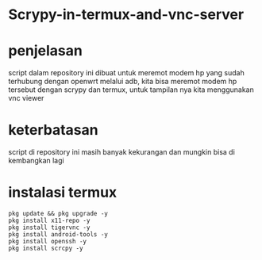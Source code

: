 # Scrypy-in-termux-and-vnc-server

# penjelasan
script dalam repository ini dibuat untuk meremot modem hp yang sudah terhubung dengan openwrt melalui adb, kita bisa meremot modem hp tersebut dengan scrypy dan termux, untuk tampilan nya kita menggunakan vnc viewer

# keterbatasan
script di repository ini masih banyak kekurangan dan mungkin bisa di kembangkan lagi

# instalasi termux
```
pkg update && pkg upgrade -y
pkg install x11-repo -y
pkg install tigervnc -y 
pkg install android-tools -y
‌pkg install openssh -y
pkg install scrcpy -y
